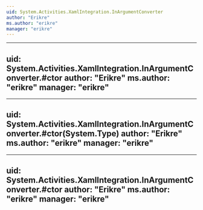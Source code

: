 ```yaml
---
uid: System.Activities.XamlIntegration.InArgumentConverter
author: "Erikre"
ms.author: "erikre"
manager: "erikre"
---
```


---
uid: System.Activities.XamlIntegration.InArgumentConverter.#ctor
author: "Erikre"
ms.author: "erikre"
manager: "erikre"
---

---
uid: System.Activities.XamlIntegration.InArgumentConverter.#ctor(System.Type)
author: "Erikre"
ms.author: "erikre"
manager: "erikre"
---

---
uid: System.Activities.XamlIntegration.InArgumentConverter.#ctor
author: "Erikre"
ms.author: "erikre"
manager: "erikre"
---
